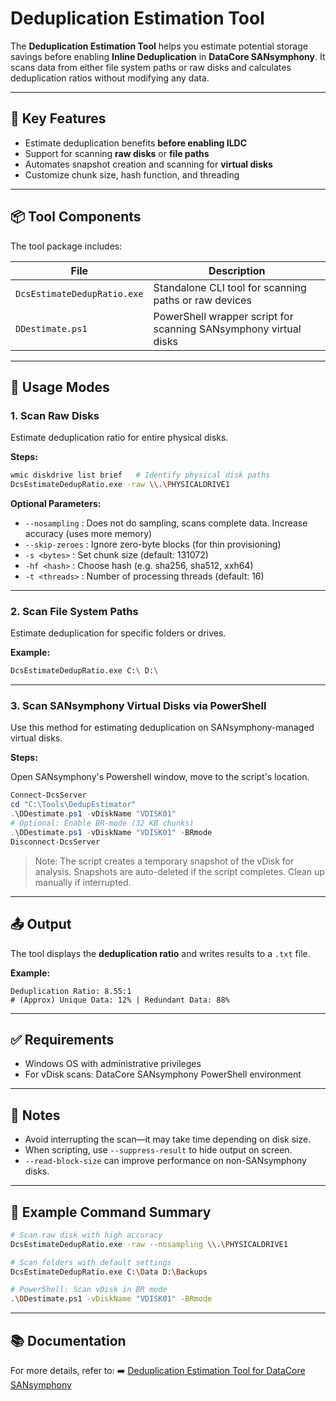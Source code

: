 # Deduplication Estimation Tool

The **Deduplication Estimation Tool** helps you estimate potential storage savings before enabling **Inline Deduplication** in **DataCore SANsymphony**. It scans data from either file system paths or raw disks and calculates deduplication ratios without modifying any data.

---

## 🔧 Key Features

* Estimate deduplication benefits **before enabling ILDC**
* Support for scanning **raw disks** or **file paths**
* Automates snapshot creation and scanning for **virtual disks**
* Customize chunk size, hash function, and threading

---

## 📦 Tool Components

The tool package includes:

| File                        | Description                                                      |
| --------------------------- | ---------------------------------------------------------------- |
| `DcsEstimateDedupRatio.exe` | Standalone CLI tool for scanning paths or raw devices            |
| `DDestimate.ps1`            | PowerShell wrapper script for scanning SANsymphony virtual disks |

---

## 🧪 Usage Modes

### 1. **Scan Raw Disks**

Estimate deduplication ratio for entire physical disks.

**Steps:**

```sh
wmic diskdrive list brief   # Identify physical disk paths
DcsEstimateDedupRatio.exe -raw \\.\PHYSICALDRIVE1
```

**Optional Parameters:**

* `--nosampling` : Does not do sampling, scans complete data. Increase accuracy (uses more memory)
* `--skip-zeroes` : Ignore zero-byte blocks (for thin provisioning)
* `-s <bytes>` : Set chunk size (default: 131072)
* `-hf <hash>` : Choose hash (e.g. sha256, sha512, xxh64)
* `-t <threads>` : Number of processing threads (default: 16)

---

### 2. **Scan File System Paths**

Estimate deduplication for specific folders or drives.

**Example:**

```sh
DcsEstimateDedupRatio.exe C:\ D:\
```

---

### 3. **Scan SANsymphony Virtual Disks via PowerShell**

Use this method for estimating deduplication on SANsymphony-managed virtual disks.

**Steps:**

Open SANsymphony's Powershell window, move to the script's location.

```powershell
Connect-DcsServer
cd "C:\Tools\DedupEstimator"
.\DDestimate.ps1 -vDiskName "VDISK01"
# Optional: Enable BR-mode (32 KB chunks)
.\DDestimate.ps1 -vDiskName "VDISK01" -BRmode
Disconnect-DcsServer
```

> Note: The script creates a temporary snapshot of the vDisk for analysis. Snapshots are auto-deleted if the script completes. Clean up manually if interrupted.

---

## 📤 Output

The tool displays the **deduplication ratio** and writes results to a `.txt` file.

**Example:**

```
Deduplication Ratio: 8.55:1
# (Approx) Unique Data: 12% | Redundant Data: 88%
```

---

## ✅ Requirements

* Windows OS with administrative privileges
* For vDisk scans: DataCore SANsymphony PowerShell environment

---

## 📝 Notes

* Avoid interrupting the scan—it may take time depending on disk size.
* When scripting, use `--suppress-result` to hide output on screen.
* `--read-block-size` can improve performance on non-SANsymphony disks.

---

## 📁 Example Command Summary

```sh
# Scan raw disk with high accuracy
DcsEstimateDedupRatio.exe -raw --nosampling \\.\PHYSICALDRIVE1

# Scan folders with default settings
DcsEstimateDedupRatio.exe C:\Data D:\Backups

# PowerShell: Scan vDisk in BR mode
.\DDestimate.ps1 -vDiskName "VDISK01" -BRmode
```

---

## 📚 Documentation

For more details, refer to:
➡️ [Deduplication Estimation Tool for DataCore SANsymphony](https://docs.datacore.com/Deduplication-Estimation-Tool/deduplication-estimation-tool/overview.htm)
